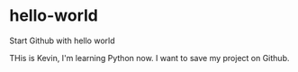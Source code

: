 # hello-world
Start Github with hello world


THis is Kevin, I'm learning Python now. I want to save my project on Github.
